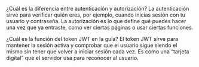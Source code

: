 ¿Cuál es la diferencia entre autenticación y autorización? La autenticación sirve para verificar quién eres, por ejemplo, cuando inicias sesión con tu usuario y contraseña. La autorización es lo que define qué puedes hacer una vez que ya entraste, como ver ciertas páginas o usar ciertas funciones.

¿Cuál es la función del token JWT en la guía? El token JWT sirve para mantener la sesión activa y comprobar que el usuario sigue siendo el mismo sin tener que volver a iniciar sesión cada vez. Es como una “tarjeta digital” que el servidor usa para reconocer al usuario.
